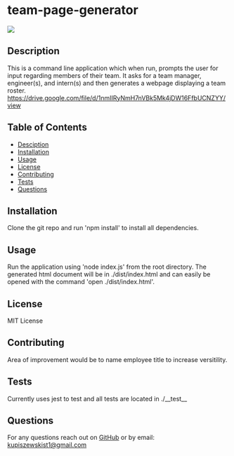 # team-page-generator
  <img src='https://img.shields.io/badge/LICENSE-MIT-blue'/> 

  ## Description
  This is a command line application which when run, prompts the user for input regarding members of their team.  It asks for a team manager, engineer(s), and intern(s) and then generates a webpage displaying a team roster. https://drive.google.com/file/d/1nmIIRyNmH7nVBk5Mk4jDW16FfbUCNZYY/view
  ## Table of Contents
  * [Desciption](#description)
  * [Installation](#installation)
  * [Usage](#usage)
  * [License](#license)
  * [Contributing](#contributing)
  * [Tests](#tests)
  * [Questions](#questions)
  ## Installation
  Clone the git repo and run 'npm install' to install all dependencies. 
  ## Usage
  Run the application using 'node index.js' from the root directory.  The generated html document will be in ./dist/index.html and can easily be opened with the command 'open ./dist/index.html'.
  ## License
  MIT License
  ## Contributing
  Area of improvement would be to name employee title to increase versitility.
  ## Tests
  Currently uses jest to test and all tests are located in ./\_\_test\_\_
  ## Questions
  For any questions reach out on [GitHub](https://github.com/PaulKup) or by email: kupiszewskist1@gmail.com